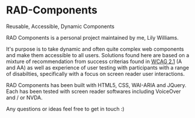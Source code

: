 # RAD-Components
Reusable, Accessible, Dynamic Components

RAD Components is a personal project maintained by me, Lily Williams.

It's purpose is to take dynamic and often quite complex web components and make them accessible to all users.
Solutions found here are based on a mixture of recommendation from success criterias found in <a href="https://www.w3.org/TR/WCAG21/">WCAG 2.1</a> (A and AA) as well as experience of user testing with participants with a range of disabilties, specifically with a focus on screen reader user interactions.

RAD Components has been built with HTML5, CSS, WAI-ARIA and JQuery. Each has been tested with screen reader softwares including VoiceOver and / or NVDA.

Any questions or ideas feel free to get in touch :)
